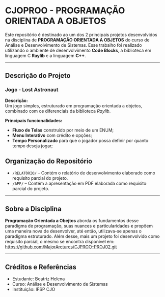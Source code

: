 # CJOPROO - PROGRAMAÇÃO ORIENTADA A OBJETOS

Este repositório é destinado ao um dos 2 principais projetos desenvolvidos na disciplina de **PROGRAMAÇÃO ORIENTADA A OBJETOS** do curso de Análise e Desenvolvimento de Sistemas. 
Esse trabalho foi realizado utilizando o ambiente de desenvolvimento **Code Blocks**, a biblioteca em linguagem C **Raylib** e a linguagem **C++**.

---

## Descrição do Projeto

### Jogo - Lost Astronaut

**Descrição:**  
Um jogo simples, estruturado em programação orientada a objetos, combinado com os diferenciais da biblioteca *Raylib*.

**Principais funcionalidades:**

- **Fluxo de Telas** construído por meio de um ENUM;
- **Menu Interativo** com crédito e opções;
- **Tempo Personalizado** para que o jogador possa definir por quanto tempo deseja jogar;


## Organização do Repositório

- `/RELATÓRIO/` – Contém o relatório de desenvolvimento elaborado como requisito parcial do projeto.
- `/APP/` – Contém a apresentação em PDF elaborada como requisito parcial do projeto.
---

## Sobre a Disciplina

**Programação Orientada a Obejtos** aborda os fundamentos desse paradigma de programação, suas nuances e particularidades e propõem uma maneira nova de desenvolver, até então, utilizava-se apenas o paradigma estruturado.
Além desse, mais um projeto foi desenvolvido como requisito parcial, o mesmo se encontra disponível em: <https://github.com/MajorArctures/CJPROO-PROJ02.git> 

---

## Créditos e Referências

- Estudante: Beatriz Helena
- Curso: Análise e Desenvolvimento de Sistemas
- Instituição: IFSP CJO


